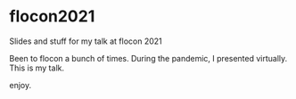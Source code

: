 # flocon2021
Slides and stuff for my talk at flocon 2021

Been to flocon a bunch of times.  During the pandemic, I presented virtually.  This is my talk.  

enjoy.
